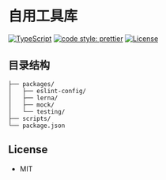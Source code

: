 # 自用工具库

[![TypeScript](https://img.shields.io/badge/lang-typescript-informational?style=flat-square)](https://www.typescriptlang.org)
[![code style: prettier](https://img.shields.io/badge/code_style-prettier-ff69b4.svg?style=flat-square)](https://github.com/prettier/prettier)
[![License](https://img.shields.io/badge/License-UNLICENSED-green.svg?style=flat-square)](#License)

## 目录结构

```text
├── packages/
│   ├── eslint-config/  
│   ├── lerna/ 
│   ├── mock/
│   └── testing/
├── scripts/
└── package.json
```

## License

- MIT
